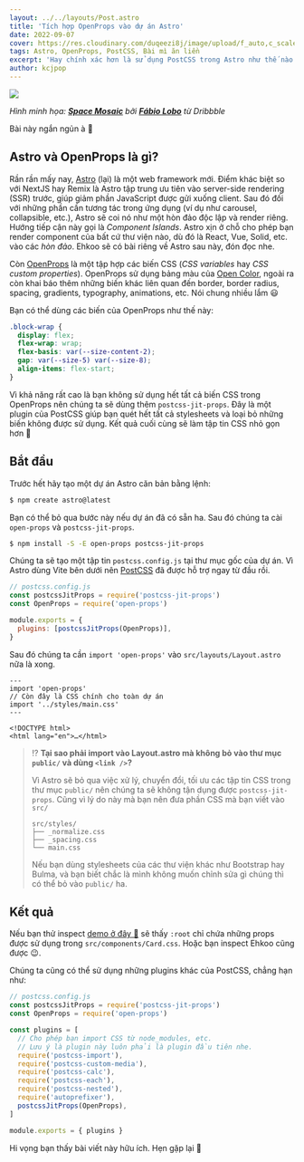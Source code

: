 ```yaml
---
layout: ../../layouts/Post.astro
title: 'Tích hợp OpenProps vào dự án Astro'
date: 2022-09-07
cover: https://res.cloudinary.com/duqeezi8j/image/upload/f_auto,c_scale,w_1200/v1683356089/ehkoo/f630e798064c365211cd53162d28f213.jpg
tags: Astro, OpenProps, PostCSS, Bài mì ăn liền
excerpt: 'Hay chính xác hơn là sử dụng PostCSS trong Astro như thế nào'
author: kcjpop
---
```


![](https://res.cloudinary.com/duqeezi8j/image/upload/f_auto,c_scale,w_1200/v1683356089/ehkoo/f630e798064c365211cd53162d28f213.jpg)

_Hình minh họa: [**Space Mosaic**](https://dribbble.com/shots/17111564--Space-Mosaic) bởi [**Fábio Lobo**](https://dribbble.com/fabiolobodesign) từ Dribbble_

Bài này ngắn ngủn à 🥲

## Astro và OpenProps là gì?

Rần rần mấy nay, [Astro](https://astro.build) (lại) là một web framework mới. Điểm khác biệt so với NextJS hay Remix là Astro tập trung ưu tiên vào server-side rendering (SSR) trước, giúp giảm phần JavaScript được gửi xuống client. Sau đó đối với những phần cần tương tác trong ứng dụng (ví dụ như carousel, collapsible, etc.), Astro sẽ coi nó như một hòn đảo độc lập và render riêng. Hướng tiếp cận này gọi là _Component Islands_. Astro xịn ở chỗ cho phép bạn render component của bất cứ thư viện nào, dù đó là React, Vue, Solid, etc. vào các _hòn đảo_. Ehkoo sẽ có bài riêng về Astro sau này, đón đọc nhe.

Còn [OpenProps](https://open-props.style) là một tập hợp các biến CSS (_CSS variables_ hay _CSS custom properties_). OpenProps sử dụng bảng màu của [Open Color](https://yeun.github.io/open-color/), ngoài ra còn khai báo thêm những biến khác liên quan đến border, border radius, spacing, gradients, typography, animations, etc. Nói chung nhiều lắm 😃

Bạn có thể dùng các biến của OpenProps như thế này:

```css
.block-wrap {
  display: flex;
  flex-wrap: wrap;
  flex-basis: var(--size-content-2);
  gap: var(--size-5) var(--size-8);
  align-items: flex-start;
}
```

Vì khả năng rất cao là bạn không sử dụng hết tất cả biến CSS trong OpenProps nên chúng ta sẽ dùng thêm `postcss-jit-props`. Đây là một plugin của PostCSS giúp bạn quét hết tất cả stylesheets và loại bỏ những biến không được sử dụng. Kết quả cuối cùng sẽ làm tập tin CSS nhỏ gọn hơn 🥳

## Bắt đầu

Trước hết hãy tạo một dự án Astro căn bản bằng lệnh:

```bash
$ npm create astro@latest
```

Bạn có thể bỏ qua bước này nếu dự án đã có sẵn ha. Sau đó chúng ta cài `open-props` và `postcss-jit-props`.

```bash
$ npm install -S -E open-props postcss-jit-props
```

Chúng ta sẽ tạo một tập tin `postcss.config.js` tại thư mục gốc của dự án. Vì Astro dùng Vite bên dưới nên [PostCSS](https://docs.astro.build/en/guides/styling/#postcss) đã được hỗ trợ ngay từ đầu rồi.

```js
// postcss.config.js
const postcssJitProps = require('postcss-jit-props')
const OpenProps = require('open-props')

module.exports = {
  plugins: [postcssJitProps(OpenProps)],
}
```

Sau đó chúng ta cần `import 'open-props'` vào `src/layouts/Layout.astro` nữa là xong.

```astro
---
import 'open-props'
// Còn đây là CSS chính cho toàn dự án
import '../styles/main.css'
---

<!DOCTYPE html>
<html lang="en">…</html>
```

> ⁉️ **Tại sao phải import vào Layout.astro mà không bỏ vào thư mục `public/` và dùng `<link />`?**
>
> Vì Astro sẽ bỏ qua việc xử lý, chuyển đổi, tối ưu các tập tin CSS trong thư mục `public/` nên chúng ta sẽ không tận dụng được `postcss-jit-props`. Cũng vì lý do này mà bạn nên đưa phần CSS mà bạn viết vào `src/`
>
> ```
> src/styles/
> ├── _normalize.css
> ├── _spacing.css
> └── main.css
> ```
>
> Nếu bạn dùng stylesheets của các thư viện khác như Bootstrap hay Bulma, và bạn biết chắc là mình không muốn chỉnh sửa gì chúng thì có thể bỏ vào `public/` ha.

## Kết quả

Nếu bạn thử inspect [demo ở đây 🔗](https://stackblitz.com/edit/github-z2hiyt?file=src/components/Card.css) sẽ thấy `:root` chỉ chứa những props được sử dụng trong `src/components/Card.css`. Hoặc bạn inspect Ehkoo cũng được 😉.

Chúng ta cũng có thể sử dụng những plugins khác của PostCSS, chẳng hạn như:

```js
// postcss.config.js
const postcssJitProps = require('postcss-jit-props')
const OpenProps = require('open-props')

const plugins = [
  // Cho phép bạn import CSS từ node_modules, etc.
  // Lưu ý là plugin này luôn phải là plugin đầu tiên nhe.
  require('postcss-import'),
  require('postcss-custom-media'),
  require('postcss-calc'),
  require('postcss-each'),
  require('postcss-nested'),
  require('autoprefixer'),
  postcssJitProps(OpenProps),
]

module.exports = { plugins }
```

Hi vọng bạn thấy bài viết này hữu ích. Hẹn gặp lại 👋
